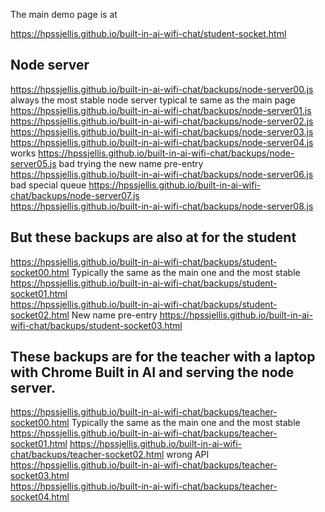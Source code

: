 
The main demo page is at 


https://hpssjellis.github.io/built-in-ai-wifi-chat/student-socket.html



## Node server

https://hpssjellis.github.io/built-in-ai-wifi-chat/backups/node-server00.js   always the most stable node server typical te same as the main page 
https://hpssjellis.github.io/built-in-ai-wifi-chat/backups/node-server01.js  
https://hpssjellis.github.io/built-in-ai-wifi-chat/backups/node-server02.js  
https://hpssjellis.github.io/built-in-ai-wifi-chat/backups/node-server03.js  
https://hpssjellis.github.io/built-in-ai-wifi-chat/backups/node-server04.js  works
https://hpssjellis.github.io/built-in-ai-wifi-chat/backups/node-server05.js   bad trying the new name pre-entry
https://hpssjellis.github.io/built-in-ai-wifi-chat/backups/node-server06.js    bad special queue
https://hpssjellis.github.io/built-in-ai-wifi-chat/backups/node-server07.js  
https://hpssjellis.github.io/built-in-ai-wifi-chat/backups/node-server08.js  



## But these backups are also at for the student

https://hpssjellis.github.io/built-in-ai-wifi-chat/backups/student-socket00.html    Typically the same as the main one and the most stable
https://hpssjellis.github.io/built-in-ai-wifi-chat/backups/student-socket01.html   
https://hpssjellis.github.io/built-in-ai-wifi-chat/backups/student-socket02.html    New name pre-entry
https://hpssjellis.github.io/built-in-ai-wifi-chat/backups/student-socket03.html    



## These backups are for the teacher with a laptop with Chrome Built in AI and serving the node server.

https://hpssjellis.github.io/built-in-ai-wifi-chat/backups/teacher-socket00.html    Typically the same as the main one and the most stable
https://hpssjellis.github.io/built-in-ai-wifi-chat/backups/teacher-socket01.html 
https://hpssjellis.github.io/built-in-ai-wifi-chat/backups/teacher-socket02.html   wrong API
https://hpssjellis.github.io/built-in-ai-wifi-chat/backups/teacher-socket03.html  
https://hpssjellis.github.io/built-in-ai-wifi-chat/backups/teacher-socket04.html 


